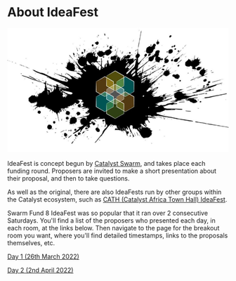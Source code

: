 # About IdeaFest

![](<../.gitbook/assets/swarm logo.JPG>)

IdeaFest is concept begun by [Catalyst Swarm](https://catalystswarm.com), and takes place each funding round. Proposers are invited to make a short presentation about their proposal, and then to take questions.&#x20;

As well as the original, there are also IdeaFests run by other groups within the Catalyst ecosystem, such as [CATH (Catalyst Africa Town Hall) IdeaFest](https://quality-assurance-dao.gitbook.io/qadao-transcription-service/ideafest-fund-8/cath-fund-8-ideafest).

Swarm Fund 8 IdeaFest was so popular that it ran over 2 consecutive Saturdays. You'll find a list of the proposers who presented each day, in each room, at the links below. Then navigate to the page for the breakout room you want, where you'll find detailed timestamps, links to the proposals themselves, etc.

[Day 1 (26th March 2022)](https://quality-assurance-dao.gitbook.io/qadao-transcription-service/ideafest-fund-8/day-1-26th-march-2022)

[Day 2 (2nd April 2022)](https://quality-assurance-dao.gitbook.io/qadao-transcription-service/ideafest-fund-8/day-2-2nd-april-2022)
